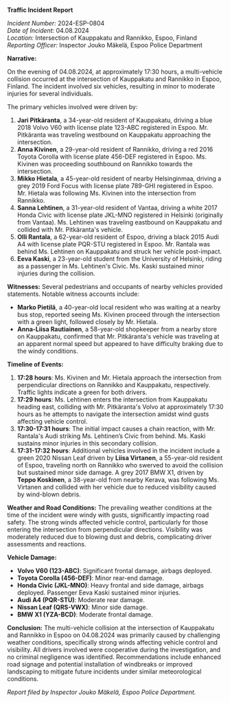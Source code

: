**Traffic Incident Report**

*Incident Number:* 2024-ESP-0804  
*Date of Incident:* 04.08.2024  
*Location:* Intersection of Kauppakatu and Rannikko, Espoo, Finland  
*Reporting Officer:* Inspector Jouko Mäkelä, Espoo Police Department  

**Narrative:**

On the evening of 04.08.2024, at approximately 17:30 hours, a multi-vehicle collision occurred at the intersection of Kauppakatu and Rannikko in Espoo, Finland. The incident involved six vehicles, resulting in minor to moderate injuries for several individuals.

The primary vehicles involved were driven by:
1. **Jari Pitkäranta**, a 34-year-old resident of Kauppakatu, driving a blue 2018 Volvo V60 with license plate 123-ABC registered in Espoo. Mr. Pitkäranta was traveling westbound on Kauppakatu approaching the intersection.
2. **Anna Kivinen**, a 29-year-old resident of Rannikko, driving a red 2016 Toyota Corolla with license plate 456-DEF registered in Espoo. Ms. Kivinen was proceeding southbound on Rannikko towards the intersection.
3. **Mikko Hietala**, a 45-year-old resident of nearby Helsinginmaa, driving a grey 2019 Ford Focus with license plate 789-GHI registered in Espoo. Mr. Hietala was following Ms. Kivinen into the intersection from Rannikko.
4. **Sanna Lehtinen**, a 31-year-old resident of Vantaa, driving a white 2017 Honda Civic with license plate JKL-MNO registered in Helsinki (originally from Vantaa). Ms. Lehtinen was traveling eastbound on Kauppakatu and collided with Mr. Pitkäranta's vehicle.
5. **Olli Rantala**, a 62-year-old resident of Espoo, driving a black 2015 Audi A4 with license plate PQR-STU registered in Espoo. Mr. Rantala was behind Ms. Lehtinen on Kauppakatu and struck her vehicle post-impact.
6. **Eeva Kaski**, a 23-year-old student from the University of Helsinki, riding as a passenger in Ms. Lehtinen's Civic. Ms. Kaski sustained minor injuries during the collision.

**Witnesses:**
Several pedestrians and occupants of nearby vehicles provided statements. Notable witness accounts include:
- **Marko Pietilä**, a 40-year-old local resident who was waiting at a nearby bus stop, reported seeing Ms. Kivinen proceed through the intersection with a green light, followed closely by Mr. Hietala.
- **Anna-Liisa Rautiainen**, a 58-year-old shopkeeper from a nearby store on Kauppakatu, confirmed that Mr. Pitkäranta's vehicle was traveling at an apparent normal speed but appeared to have difficulty braking due to the windy conditions.

**Timeline of Events:**
1. **17:28 hours**: Ms. Kivinen and Mr. Hietala approach the intersection from perpendicular directions on Rannikko and Kauppakatu, respectively. Traffic lights indicate a green for both drivers.
2. **17:29 hours**: Ms. Lehtinen enters the intersection from Kauppakatu heading east, colliding with Mr. Pitkäranta's Volvo at approximately 17:30 hours as he attempts to navigate the intersection amidst wind gusts affecting vehicle control.
3. **17:30-17:31 hours**: The initial impact causes a chain reaction, with Mr. Rantala's Audi striking Ms. Lehtinen’s Civic from behind. Ms. Kaski sustains minor injuries in this secondary collision.
4. **17:31-17:32 hours**: Additional vehicles involved in the incident include a green 2020 Nissan Leaf driven by **Liisa Virtanen**, a 55-year-old resident of Espoo, traveling north on Rannikko who swerved to avoid the collision but sustained minor side damage. A grey 2017 BMW X1, driven by **Teppo Koskinen**, a 38-year-old from nearby Kerava, was following Ms. Virtanen and collided with her vehicle due to reduced visibility caused by wind-blown debris.

**Weather and Road Conditions:**
The prevailing weather conditions at the time of the incident were windy with gusts, significantly impacting road safety. The strong winds affected vehicle control, particularly for those entering the intersection from perpendicular directions. Visibility was moderately reduced due to blowing dust and debris, complicating driver assessments and reactions.

**Vehicle Damage:**
- **Volvo V60 (123-ABC)**: Significant frontal damage, airbags deployed.
- **Toyota Corolla (456-DEF)**: Minor rear-end damage.
- **Honda Civic (JKL-MNO)**: Heavy frontal and side damage, airbags deployed. Passenger Eeva Kaski sustained minor injuries.
- **Audi A4 (PQR-STU)**: Moderate rear damage.
- **Nissan Leaf (QRS-VWX)**: Minor side damage.
- **BMW X1 (YZA-BCD)**: Moderate frontal damage.

**Conclusion:**
The multi-vehicle collision at the intersection of Kauppakatu and Rannikko in Espoo on 04.08.2024 was primarily caused by challenging weather conditions, specifically strong winds affecting vehicle control and visibility. All drivers involved were cooperative during the investigation, and no criminal negligence was identified. Recommendations include enhanced road signage and potential installation of windbreaks or improved landscaping to mitigate future incidents under similar meteorological conditions.

*Report filed by Inspector Jouko Mäkelä, Espoo Police Department.*